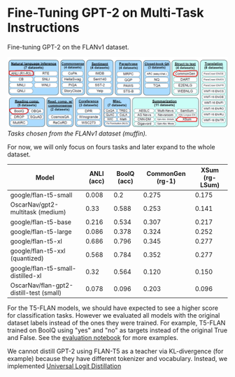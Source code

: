 # Fine-Tuning GPT-2 on Multi-Task Instructions

Fine-tuning GPT-2 on the FLANv1 dataset.

![knowledge-distillation](./images/tasks.png)
_Tasks chosen from the FLANv1 dataset (muffin)._

For now, we will only focus on fours tasks and later expand to the whole dataset.

| Model                                   |  ANLI (acc) | BoolQ (acc) | CommonGen (rg-1) | XSum (rg-LSum) |
|-----------------------------------------|-------------|-------------|------------------|----------------|
| google/flan-t5-small                    | 0.008       | 0.2         | 0.275            | 0.175          |
| OscarNav/gpt2-multitask (medium)        | 0.33        | 0.588       | 0.253            | 0.141          |
| google/flan-t5-base                     | 0.216       | 0.534       | 0.307            | 0.217          |
| google/flan-t5-large                    | 0.086       | 0.378       | 0.324            | 0.252          |
| google/flan-t5-xl                       | 0.686       | 0.796       | 0.345            | 0.277          |
| google/flan-t5-xxl (quantized)          | 0.568       | 0.784       | 0.352            | 0.277          |
| google/flan-t5-small-distilled-xl       | 0.32        | 0.564       | 0.120            | 0.150          |
| OscarNav/flan-gpt2-distill-test (small) | 0.078       | 0.096       | 0.203            | 0.096          |

For the T5-FLAN models, we should have expected to see a higher score for classification tasks. However we evaluated all models with the original dataset labels instead of the ones they were trained. For example, T5-FLAN trained on BoolQ using "yes" and "no" as targets instead of the original True and False. See the [evaluation notebook](https://colab.research.google.com/drive/1tfUkfX2p_CL7X7VqdHcrZxhlZErpMX3L) for more examples.

We cannot distill GPT-2 using FLAN-T5 as a teacher via KL-divergence (for example) because they have different tokenizer and vocabulary. Instead, we implemented [Universal Logit Distillation](https://arxiv.org/abs/2402.12030)